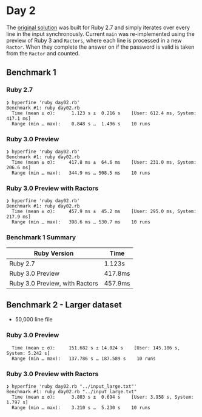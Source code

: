 # Day 2
The [original solution](https://github.com/merrington/aoc2020/commit/38871e0076adada2e9698d4787662035d4ff8f79) was built for Ruby 2.7 and simply iterates over every line in the input synchronously.
Current `main` was re-implemented using the preview of Ruby 3 and `Ractors`, where each line is processed in a new `Ractor`. When they complete the answer on if the password is valid is taken from the `Ractor` and counted.

## Benchmark 1
### Ruby 2.7
```shell
❯ hyperfine 'ruby day02.rb'
Benchmark #1: ruby day02.rb
  Time (mean ± σ):      1.123 s ±  0.216 s    [User: 612.4 ms, System: 417.1 ms]
  Range (min … max):    0.848 s …  1.496 s    10 runs
```

### Ruby 3.0 Preview
```shell
❯ hyperfine 'ruby day02.rb'
Benchmark #1: ruby day02.rb
  Time (mean ± σ):     417.8 ms ±  64.6 ms    [User: 231.0 ms, System: 206.6 ms]
  Range (min … max):   344.9 ms … 508.5 ms    10 runs
```

### Ruby 3.0 Preview with Ractors
```shell
❯ hyperfine 'ruby day02.rb'
Benchmark #1: ruby day02.rb
  Time (mean ± σ):     457.9 ms ±  45.2 ms    [User: 295.0 ms, System: 217.9 ms]
  Range (min … max):   398.6 ms … 530.7 ms    10 runs
```

### Benchmark 1 Summary
| Ruby Version | Time |
|-|-|
| Ruby 2.7 | 1.123s |
| Ruby 3.0 Preview | 417.8ms |
| Ruby 3.0 Preview, with Ractors | 457.9ms |


## Benchmark 2 - Larger dataset
- 50,000 line file

### Ruby 3.0 Preview
```shell
  Time (mean ± σ):     151.682 s ± 14.024 s    [User: 145.186 s, System: 5.242 s]
  Range (min … max):   137.786 s … 187.589 s    10 runs
```

### Ruby 3.0 Preview with Ractors
```shell
❯ hyperfine 'ruby day02.rb "../input_large.txt"'
Benchmark #1: ruby day02.rb "../input_large.txt"
  Time (mean ± σ):      3.803 s ±  0.694 s    [User: 3.958 s, System: 1.797 s]
  Range (min … max):    3.210 s …  5.230 s    10 runs
```
